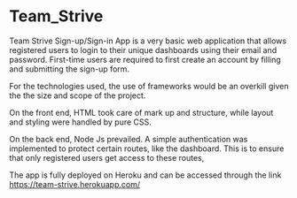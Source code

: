 # Team_Strive
Team Strive Sign-up/Sign-in App is a very basic web application that allows registered users to login to their unique dashboards using their email and password. First-time users are required to first create an account by filling and submitting the sign-up form.

For the technologies used, the use of frameworks would be an overkill given the the size and scope of the project.

On the front end, HTML took care of mark up and structure, while layout and styling were handled by pure CSS.

On the back end, Node Js prevailed. A simple authentication was implemented to protect certain routes, like the dashboard. This is to ensure that only registered users get access to these routes,

The app is fully deployed on Heroku and can be accessed through the link https://team-strive.herokuapp.com/
